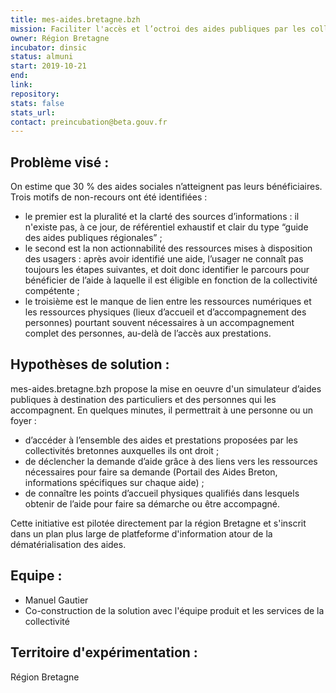 ```yaml
---
title: mes-aides.bretagne.bzh
mission: Faciliter l'accès et l’octroi des aides publiques par les collectivités bretonnes
owner: Région Bretagne
incubator: dinsic 
status: almuni
start: 2019-10-21
end: 
link:
repository: 
stats: false 
stats_url: 
contact: preincubation@beta.gouv.fr
---
```


## Problème visé :
On estime que 30 % des aides sociales n’atteignent pas leurs bénéficiaires.
Trois motifs de non-recours ont été identifiées :
- le premier est la pluralité et la clarté des sources d’informations : il n'existe pas, à ce jour, de référentiel exhaustif et clair du type “guide des aides publiques régionales” ;
- le second est la non actionnabilité des ressources mises à disposition des usagers : après avoir identifié une aide, l’usager ne connaît pas toujours les étapes suivantes, et doit donc identifier le parcours pour bénéficier de l’aide à laquelle il est éligible en fonction de la collectivité compétente ;
- le troisième est le manque de lien entre les ressources numériques et les ressources physiques (lieux d’accueil et d’accompagnement des personnes) pourtant souvent nécessaires à un accompagnement complet des personnes, au-delà de l’accès aux prestations.

## Hypothèses de solution : 
mes-aides.bretagne.bzh propose la mise en oeuvre d'un simulateur d’aides publiques à destination des particuliers et des personnes qui les accompagnent.
En quelques minutes, il permettrait à une personne ou un foyer :
- d’accéder à l’ensemble des aides et prestations proposées par les collectivités bretonnes auxquelles ils ont droit ;
- de déclencher la demande d’aide grâce à des liens vers les ressources nécessaires pour faire sa demande (Portail des Aides Breton, informations spécifiques sur chaque aide) ;
- de connaître les points d’accueil physiques qualifiés dans lesquels obtenir de l’aide pour faire sa démarche ou être accompagné.

Cette initiative est pilotée directement par la région Bretagne et s'inscrit dans un plan plus large de platfeforme d'information atour de la dématérialisation des aides.

## Equipe : 
- Manuel Gautier
- Co-construction de la solution avec l'équipe produit et les services de la collectivité

## Territoire d'expérimentation : 
Région Bretagne
